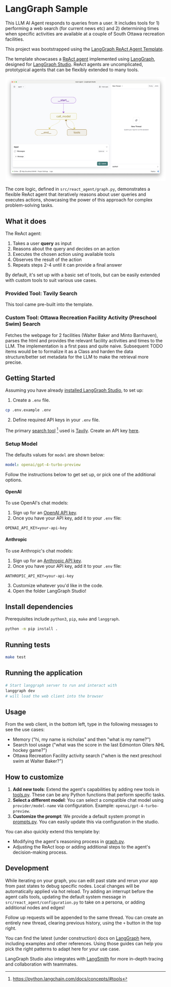 # LangGraph Sample

This LLM AI Agent responds to queries from a user. It includes tools for 1) performing a web search (for current news etc) and 2) determining times when specific activities are available at a couple of South Ottawa recreation facilities.

This project was bootstrapped using the [LangGraph ReAct Agent Template](https://github.com/langchain-ai/react-agent).

The template showcases a [ReAct agent](https://arxiv.org/abs/2210.03629) implemented using [LangGraph](https://github.com/langchain-ai/langgraph), designed for [LangGraph Studio](https://github.com/langchain-ai/langgraph-studio). ReAct agents are uncomplicated, prototypical agents that can be flexibly extended to many tools.

![Graph view in LangGraph studio UI](./static/studio_ui.png)

The core logic, defined in `src/react_agent/graph.py`, demonstrates a flexible ReAct agent that iteratively reasons about user queries and executes actions, showcasing the power of this approach for complex problem-solving tasks.

## What it does

The ReAct agent:

1. Takes a user **query** as input
2. Reasons about the query and decides on an action
3. Executes the chosen action using available tools
4. Observes the result of the action
5. Repeats steps 2-4 until it can provide a final answer

By default, it's set up with a basic set of tools, but can be easily extended with custom tools to suit various use cases.

### Provided Tool: Tavily Search

This tool came pre-built into the template.

### Custom Tool: Ottawa Recreation Facility Activity (Preschool Swim) Search

Fetches the webpage for 2 facilities (Walter Baker and Minto Barrhaven), parses the html and provides the relevant facility activities and times to the LLM. The implementation is a first pass and quite naive. Subsequent TODO items would be to formalize it as a Class and harden the data structure/better set metadata for the LLM to make the retrieval more precise.

## Getting Started

Assuming you have already [installed LangGraph Studio](https://github.com/langchain-ai/langgraph-studio?tab=readme-ov-file#download), to set up:

1. Create a `.env` file.

```bash
cp .env.example .env
```

2. Define required API keys in your `.env` file.

The primary [search tool](./src/react_agent/tools.py) [^1] used is [Tavily](https://tavily.com/). Create an API key [here](https://app.tavily.com/sign-in).

### Setup Model

The defaults values for `model` are shown below:

```yaml
model: openai/gpt-4-turbo-preview
```

Follow the instructions below to get set up, or pick one of the additional options.

#### OpenAI

To use OpenAI's chat models:

1. Sign up for an [OpenAI API key](https://platform.openai.com/signup).
2. Once you have your API key, add it to your `.env` file:

```
OPENAI_API_KEY=your-api-key
```

#### Anthropic

To use Anthropic's chat models:

1. Sign up for an [Anthropic API key](https://console.anthropic.com/).
2. Once you have your API key, add it to your `.env` file:

```
ANTHROPIC_API_KEY=your-api-key
```

3. Customize whatever you'd like in the code.
4. Open the folder LangGraph Studio!

## Install dependencies

Prerequisites include `python3`, `pip`, `make` and `langgraph`.

```bash
python -m pip install .
```

## Running tests

```bash
make test
```

## Running the application

```bash
# Start langgraph server to run and interact with
langgraph dev
# will load the web client into the browser
```

## Usage

From the web client, in the bottom left, type in the following messages to see the use cases:
  * Memory ("hi, my name is nicholas" and then "what is my name?")
  * Search tool usage ("what was the score in the last Edmonton Oilers NHL hockey game?")
  * Ottawa Recreation Facility activity search ("when is the next preschool swim at Walter Baker?")

## How to customize

1. **Add new tools**: Extend the agent's capabilities by adding new tools in [tools.py](./src/react_agent/tools.py). These can be any Python functions that perform specific tasks.
2. **Select a different model**: You can select a compatible chat model using `provider/model-name` via configuration. Example: `openai/gpt-4-turbo-preview`.
3. **Customize the prompt**: We provide a default system prompt in [prompts.py](./src/react_agent/prompts.py). You can easily update this via configuration in the studio.

You can also quickly extend this template by:

- Modifying the agent's reasoning process in [graph.py](./src/react_agent/graph.py).
- Adjusting the ReAct loop or adding additional steps to the agent's decision-making process.

## Development

While iterating on your graph, you can edit past state and rerun your app from past states to debug specific nodes. Local changes will be automatically applied via hot reload. Try adding an interrupt before the agent calls tools, updating the default system message in `src/react_agent/configuration.py` to take on a persona, or adding additional nodes and edges!

Follow up requests will be appended to the same thread. You can create an entirely new thread, clearing previous history, using the `+` button in the top right.

You can find the latest (under construction) docs on [LangGraph](https://github.com/langchain-ai/langgraph) here, including examples and other references. Using those guides can help you pick the right patterns to adapt here for your use case.

LangGraph Studio also integrates with [LangSmith](https://smith.langchain.com/) for more in-depth tracing and collaboration with teammates.

[^1]: https://python.langchain.com/docs/concepts/#tools

